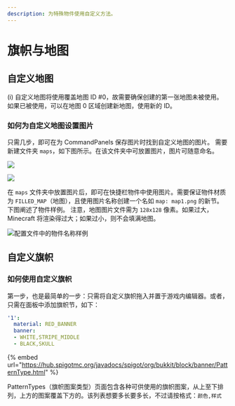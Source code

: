 ```yaml
---
description: 为特殊物件使用自定义方法。
---
```


# 旗帜与地图

## 自定义地图

(i) 自定义地图将使用覆盖地图 ID #0，故需要确保创建的第一张地图未被使用。如果已被使用，可以在地图 0 区域创建新地图，使用新的 ID。

### **如何为自定义地图设置图片**

只需几步，即可在为 CommandPanels 保存图片时找到自定义地图的图片。 需要新建文件夹 `maps`，如下图所示。在该文件夹中可放置图片，图片可随意命名。

![](https://pic.imgdb.cn/item/63b6ebd3be43e0d30ea81625.png)

![](https://pic.imgdb.cn/item/63b6ebd3be43e0d30ea815c3.png)

在 `maps` 文件夹中放置图片后，即可在快捷栏物件中使用图片。需要保证物件材质为 `FILLED_MAP`（地图），且使用图片名称创建一个名如 `map: map1.png` 的新节。下图阐述了物件样例。 注意，地图图片文件需为 `128x128` 像素。如果过大，Minecraft 将渲染得过大；如果过小，则不会填满地图。

![配置文件中的物件名称样例](https://pic.imgdb.cn/item/63b6ebd3be43e0d30ea81507.png)

## 自定义旗帜

### **如何使用自定义旗帜**

第一步，也是最简单的一步：只需将自定义旗帜拖入并置于游戏内编辑器。或者，只需在面板中添加旗帜节，如下：

```yaml
'1':
  material: RED_BANNER
  banner:
  - WHITE,STRIPE_MIDDLE
  - BLACK,SKULL
```

{% embed url="https://hub.spigotmc.org/javadocs/spigot/org/bukkit/block/banner/PatternType.html" %}

PatternTypes（旗帜图案类型）页面包含各种可供使用的旗帜图案，从上至下排列，上方的图案覆盖下方的。该列表想要多长要多长，不过请按格式：`颜色,样式`
